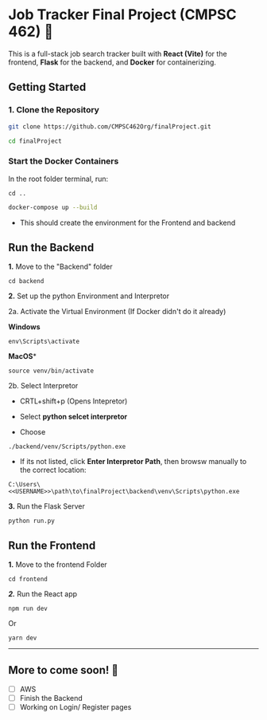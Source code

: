 # Job Tracker Final Project (CMPSC 462) 📂


This is a full-stack job search tracker built with **React (Vite)** for the frontend, **Flask** for the backend, and **Docker** for containerizing.

## Getting Started 


### 1. Clone the Repository

  ```bash
  git clone https://github.com/CMPSC462Org/finalProject.git
```
```bash
cd finalProject
```

### Start the Docker Containers 

In the root folder terminal, run:

```
cd ..
```

```bash
docker-compose up --build
```

* This should create the environment for the Frontend and backend

## Run the Backend

**1.** Move to the "Backend" folder

```
cd backend
```

**2.** Set up the python Environment and Interpretor

2a. Activate the Virtual Environment (If Docker didn't do it already)

**Windows**
```
env\Scripts\activate
```

**MacOS***
```
source venv/bin/activate
```
2b. Select Interpretor

* CRTL+shift+p (Opens Intepretor)

* Select **python selcet interpretor**

* Choose 
```
./backend/venv/Scripts/python.exe
```

* If its not listed, click **Enter Interpretor Path**, then browsw manually to the correct location:

```
C:\Users\<<USERNAME>>\path\to\finalProject\backend\venv\Scripts\python.exe
```


**3.** Run the Flask Server
```
python run.py
```


## Run the Frontend

**1.** Move to the frontend Folder

```
cd frontend
```

***2.*** Run the React app

```
npm run dev
```

Or

```
yarn dev
```

---

## More to come soon! 🥳

* [ ] AWS
* [ ] Finish the Backend
* [ ] Working on Login/ Register pages
